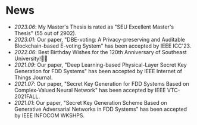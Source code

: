 # News
- *2023.06*: My Master's Thesis is rated as "SEU Excellent Master's Thesis" (55 out of 2902).
- *2023.01*: Our paper, "DBE-voting: A Privacy-preserving and Auditable Blockchain-based E-voting System" has been accepted by IEEE ICC'23.
- *2022.06*: Best Birthday Wishes for the 120th Anniversary of Southeast University!🎉🎉
- *2021.09*: Our paper, "Deep Learning-based Physical-Layer Secret Key Generation for FDD Systems" has been accepted by IEEE Internet of Things Journal.
- *2021.07*: Our paper, "Secret Key Generation for FDD Systems Based on Complex-Valued Neural Network" has been accepted by IEEE VTC-2021FALL.
- *2021.01*: Our paper, "Secret Key Generation Scheme Based on Generative Adversarial Networks in FDD Systems" has been accepted by IEEE INFOCOM WKSHPS.
